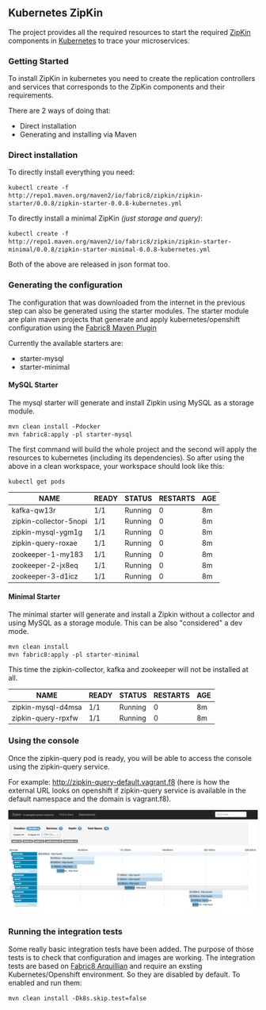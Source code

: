 Kubernetes ZipKin
-----------------

The project provides all the required resources to start the required [ZipKin](http://zipkin.io/) components in [Kubernetes](http://kubernetes.io/) to trace your microservices.

### Getting Started

To install ZipKin in kubernetes you need to create the replication controllers and services that corresponds to the ZipKin components and their requirements.

There are 2 ways of doing that:

-   Direct installation
-   Generating and installing via Maven

### Direct installation

To directly install everything you need:

    kubectl create -f http://repo1.maven.org/maven2/io/fabric8/zipkin/zipkin-starter/0.0.8/zipkin-starter-0.0.8-kubernetes.yml

To directly install a minimal ZipKin *(just storage and query)*:
                        
    kubectl create -f http://repo1.maven.org/maven2/io/fabric8/zipkin/zipkin-starter-minimal/0.0.8/zipkin-starter-minimal-0.0.8-kubernetes.yml

Both of the above are released in json format too.   

### Generating the configuration

The configuration that was downloaded from the internet in the previous step can also be generated using the starter modules.
The starter module are plain maven projects that generate and apply kubernetes/openshift configuration using the [Fabric8 Maven Plugin](http://fabric8.io/guide/mavenPlugin.html)

Currently the available starters are:

-   starter-mysql
-   starter-minimal

#### MySQL Starter

The mysql starter will generate and install Zipkin using MySQL as a storage module.

    mvn clean install -Pdocker
    mvn fabric8:apply -pl starter-mysql

The first command will build the whole project and the second will apply the resources to kubernetes (including its dependencies).
So after using the above in a clean workspace, your workspace should look like this:


    kubectl get pods

NAME | READY|STATUS|RESTARTS|AGE
-----|------|------|--------|---
kafka-qw13r|1/1|Running|0|8m
zipkin-collector-5nopi|1/1|Running|0|8m
zipkin-mysql-ygm1g|1/1|Running|0|8m
zipkin-query-roxae|1/1|Running|0|8m
zookeeper-1-my183|1/1|Running|0|8m
zookeeper-2-jx8eq|1/1|Running|0|8m
zookeeper-3-d1icz|1/1|Running|0|8m

#### Minimal Starter

The minimal starter will generate and install a Zipkin without a collector and using MySQL as a storage module. This can be also "considered" a dev mode.

    mvn clean install
    mvn fabric8:apply -pl starter-minimal

This time the zipkin-collector, kafka and zookeeper will not be installed at all.

NAME | READY|STATUS|RESTARTS|AGE
-----|------|------|--------|---
zipkin-mysql-d4msa|1/1|Running|0|8m
zipkin-query-rpxfw|1/1|Running|0|8m

### Using the console

Once the zipkin-query pod is ready, you will be able to access the console using the zipkin-query service.

For example: http://zipkin-query-default.vagrant.f8 (here is how the external URL looks on openshift if zipkin-query service is available in the default namespace and the domain is vagrant.f8).

![ZipKin Console](images/zipkin-console.png "Zipkin Console")


### Running the integration tests

Some really basic integration tests have been added. The purpose of those tests is to check that configuration and images are working.
The integration tests are based on [Fabric8 Arquillian](http://fabric8.io/guide/testing.html) and require an exsting Kubernetes/Openshift environment.
So they are disabled by default. To enabled and run them:

    mvn clean install -Dk8s.skip.test=false
